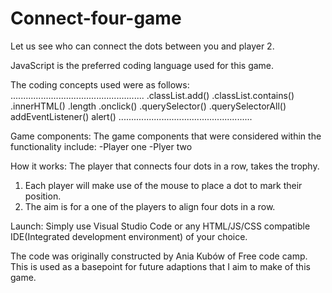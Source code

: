 # Connect-four-game

Let us see who can connect the dots between you and player 2. 

JavaScript is the preferred coding language used for this game.

The coding concepts used were as follows:
.....................................................
.classList.add()
.classList.contains()
.innerHTML()
.length
.onclick()
.querySelector()
.querySelectorAll()
addEventListener()
alert()
.....................................................

Game components:
The game components that were considered within the functionality include:
-Player one
-Plyer two

How it works:
The player that connects four dots in a row, takes the trophy. 

1. Each player will make use of the mouse to place a dot to mark their position. 
2. The aim is for a one of the players to align four dots in a row.  

Launch:
Simply use Visual Studio Code or any HTML/JS/CSS compatible IDE(Integrated development environment) of your choice. 

The code was originally constructed by Ania Kubów of Free code camp. This is used as a basepoint for future adaptions that I aim to make of this game.
